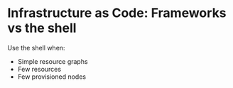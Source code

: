 Infrastructure as Code: Frameworks vs the shell
===============================================

Use the shell when:
- Simple resource graphs
- Few resources
- Few provisioned nodes

